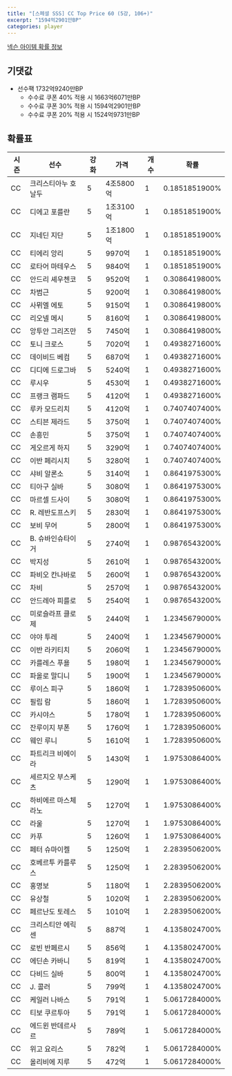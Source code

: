 ```yaml
---
title: "[스페셜 SSS] CC Top Price 60 (5강, 106+)"
excerpt: "1594억2901만BP"
categories: player
---
```

[넥슨 아이템 확률 정보](http://iteminfo.nexon.com/probability/fco?sn=7414)

## 기댓값
- 선수팩 1732억9240만BP
  - 수수료 쿠폰 40% 적용 시 1663억6071만BP
  - 수수료 쿠폰 30% 적용 시 1594억2901만BP
  - 수수료 쿠폰 20% 적용 시 1524억9731만BP


## 확률표

|시즌|선수|강화|가격|개수|확률|
|---|---|---|---|---|---|
|CC|크리스티아누 호날두|5|4조5800억|1|0.1851851900%|
|CC|디에고 포를란|5|1조3100억|1|0.1851851900%|
|CC|지네딘 지단|5|1조1800억|1|0.1851851900%|
|CC|티에리 앙리|5|9970억|1|0.1851851900%|
|CC|로타어 마테우스|5|9840억|1|0.1851851900%|
|CC|안드리 셰우첸코|5|9520억|1|0.3086419800%|
|CC|차범근|5|9200억|1|0.3086419800%|
|CC|사뮈엘 에토|5|9150억|1|0.3086419800%|
|CC|리오넬 메시|5|8160억|1|0.3086419800%|
|CC|앙투안 그리즈만|5|7450억|1|0.3086419800%|
|CC|토니 크로스|5|7020억|1|0.4938271600%|
|CC|데이비드 베컴|5|6870억|1|0.4938271600%|
|CC|디디에 드로그바|5|5240억|1|0.4938271600%|
|CC|루시우|5|4530억|1|0.4938271600%|
|CC|프랭크 램파드|5|4120억|1|0.4938271600%|
|CC|루카 모드리치|5|4120억|1|0.7407407400%|
|CC|스티븐 제라드|5|3750억|1|0.7407407400%|
|CC|손흥민|5|3750억|1|0.7407407400%|
|CC|게오르게 하지|5|3290억|1|0.7407407400%|
|CC|이반 페리시치|5|3280억|1|0.7407407400%|
|CC|샤비 알론소|5|3140억|1|0.8641975300%|
|CC|티아구 실바|5|3080억|1|0.8641975300%|
|CC|마르셀 드사이|5|3080억|1|0.8641975300%|
|CC|R. 레반도프스키|5|2830억|1|0.8641975300%|
|CC|보비 무어|5|2800억|1|0.8641975300%|
|CC|B. 슈바인슈타이거|5|2740억|1|0.9876543200%|
|CC|박지성|5|2610억|1|0.9876543200%|
|CC|파비오 칸나바로|5|2600억|1|0.9876543200%|
|CC|차비|5|2570억|1|0.9876543200%|
|CC|안드레아 피를로|5|2540억|1|0.9876543200%|
|CC|미로슬라프 클로제|5|2440억|1|1.2345679000%|
|CC|야야 투레|5|2400억|1|1.2345679000%|
|CC|이반 라키티치|5|2060억|1|1.2345679000%|
|CC|카를레스 푸욜|5|1980억|1|1.2345679000%|
|CC|파올로 말디니|5|1900억|1|1.2345679000%|
|CC|루이스 피구|5|1860억|1|1.7283950600%|
|CC|필립 람|5|1860억|1|1.7283950600%|
|CC|카시야스|5|1780억|1|1.7283950600%|
|CC|잔루이지 부폰|5|1760억|1|1.7283950600%|
|CC|웨인 루니|5|1610억|1|1.7283950600%|
|CC|파트리크 비에이라|5|1430억|1|1.9753086400%|
|CC|세르지오 부스케츠|5|1290억|1|1.9753086400%|
|CC|하비에르 마스체라노|5|1270억|1|1.9753086400%|
|CC|라울|5|1270억|1|1.9753086400%|
|CC|카푸|5|1260억|1|1.9753086400%|
|CC|페터 슈마이켈|5|1250억|1|2.2839506200%|
|CC|호베르투 카를루스|5|1250억|1|2.2839506200%|
|CC|홍명보|5|1180억|1|2.2839506200%|
|CC|유상철|5|1020억|1|2.2839506200%|
|CC|페르난도 토레스|5|1010억|1|2.2839506200%|
|CC|크리스티안 에릭센|5|887억|1|4.1358024700%|
|CC|로빈 반페르시|5|856억|1|4.1358024700%|
|CC|에딘손 카바니|5|819억|1|4.1358024700%|
|CC|다비드 실바|5|800억|1|4.1358024700%|
|CC|J. 콜러|5|799억|1|4.1358024700%|
|CC|케일러 나바스|5|791억|1|5.0617284000%|
|CC|티보 쿠르투아|5|791억|1|5.0617284000%|
|CC|에드윈 반데르사르|5|789억|1|5.0617284000%|
|CC|위고 요리스|5|782억|1|5.0617284000%|
|CC|올리비에 지루|5|472억|1|5.0617284000%|

